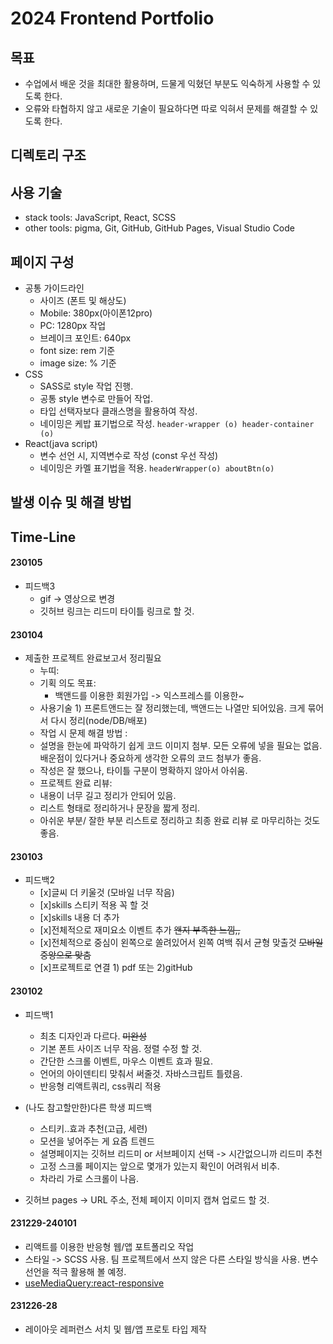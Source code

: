 # 2024 Frontend Portfolio

## 목표

- 수업에서 배운 것을 최대한 활용하며, 드물게 익혔던 부분도 익숙하게 사용할 수 있도록 한다.
- 오류와 타협하지 않고 새로운 기술이 필요하다면 따로 익혀서 문제를 해결할 수 있도록 한다.

## 디렉토리 구조

## 사용 기술

- stack tools: JavaScript, React, SCSS
- other tools: pigma, Git, GitHub, GitHub Pages, Visual Studio Code

## 페이지 구성

- 공통 가이드라인
  - 사이즈 (폰트 및 해상도)
  - Mobile: 380px(아이폰12pro)
  - PC: 1280px 작업
  - 브레이크 포인트: 640px
  - font size: rem 기준
  - image size: % 기준
- CSS
  - SASS로 style 작업 진행.
  - 공통 style 변수로 만들어 작업.
  - 타입 선택자보다 클래스명을 활용하여 작성.
  - 네이밍은 케밥 표기법으로 작성.
    `header-wrapper (o) header-container (o)`
- React(java script)
  - 변수 선언 시, 지역변수로 작성 (const 우선 작성)
  - 네이밍은 카멜 표기법을 적용.
    `headerWrapper(o) aboutBtn(o)`

## 발생 이슈 및 해결 방법

## Time-Line

#### 230105

- 피드백3
  - gif -> 영상으로 변경
  - 깃허브 링크는 리드미 타이틀 링크로 할 것.

#### 230104

- 제출한 프로젝트 완료보고서 정리필요
  - 누띠:
  - 기획 의도 목표:
    - 백앤드를 이용한 회원가입 -> 익스프레스를 이용한~
  - 사용기술 1) 프론트앤드는 잘 정리했는데, 백앤드는 나열만 되어있음. 크게 묶어서 다시 정리(node/DB/배포)
  - 작업 시 문제 해결 방법 :
  - 설명을 한눈에 파악하기 쉽게 코드 이미지 첨부. 모든 오류에 넣을 필요는 없음. 배운점이 있다거나 중요하게 생각한 오류의 코드 첨부가 좋음.
  - 작성은 잘 했으나, 타이틀 구분이 명확하지 않아서 아쉬움.
  - 프로젝트 완료 리뷰:
  - 내용이 너무 길고 정리가 안되어 있음.
  - 리스트 형태로 정리하거나 문장을 짧게 정리.
  - 아쉬운 부분/ 잘한 부분 리스트로 정리하고 최종 완료 리뷰 로 마무리하는 것도 좋음.

#### 230103

- 피드백2
  - [x]글씨 더 키울것 (모바일 너무 작음)
  - [x]skills 스티키 적용 꼭 할 것
  - [x]skills 내용 더 추가
  - [x]전체적으로 재미요소 이벤트 추가 ~~왠지 부족한 느낌,,~~
  - [x]전체적으로 중심이 왼쪽으로 쏠려있어서 왼쪽 여백 줘서 균형 맞출것 ~~모바일 중앙으로 맞춤~~
  - [x]프로젝트로 연결 1) pdf 또는 2)gitHub

#### 230102

- 피드백1

  - 최초 디자인과 다르다. ~~미완성~~
  - 기본 폰트 사이즈 너무 작음. 정렬 수정 할 것.
  - 간단한 스크롤 이벤트, 마우스 이벤트 효과 필요.
  - 언어의 아이덴티티 맞춰서 써줄것. 자바스크립트 틀렸음.
  - 반응형 리액트쿼리, css쿼리 적용

- (나도 참고할만한)다른 학생 피드백

  - 스티키..효과 추천(고급, 세련)
  - 모션을 넣어주는 게 요즘 트렌드
  - 설명페이지는 깃허브 리드미 or 서브페이지 선택 -> 시간없으니까 리드미 추천
  - 고정 스크롤 페이지는 앞으로 몇개가 있는지 확인이 어려워서 비추.
  - 차라리 가로 스크롤이 나음.

- 깃허브 pages -> URL 주소, 전체 페이지 이미지 캡쳐 업로드 할 것.

#### 231229-240101

- 리액트를 이용한 반응형 웹/앱 포트폴리오 작업
- 스타일 -> SCSS 사용. 팀 프로젝트에서 쓰지 않은 다른 스타일 방식을 사용. 변수 선언을 적극 활용해 볼 예정.
- [useMediaQuery:react-responsive](https://www.npmjs.com/package/react-responsive)

#### 231226-28

- 레이아웃 레퍼런스 서치 및 웹/앱 프로토 타입 제작
